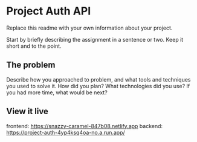 # Project Auth API

Replace this readme with your own information about your project.

Start by briefly describing the assignment in a sentence or two. Keep it short and to the point.

## The problem

Describe how you approached to problem, and what tools and techniques you used to solve it. How did you plan? What technologies did you use? If you had more time, what would be next?

## View it live

frontend: https://snazzy-caramel-847b08.netlify.app
backend: https://project-auth-4yp4ksq4oa-no.a.run.app/
